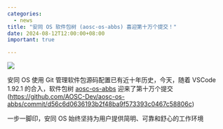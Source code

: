 ```yaml
---
categories:
  - news
title: "安同 OS 软件包树 (aosc-os-abbs) 喜迎第十万个提交！"
date: 2024-08-12T12:00:00+08:00
important: true

---
```

![](/assets/news/hundred-thousandth.png)

安同 OS 使用 Git 管理软件包源码配置已有近十年历史，今天，随着 VSCode 1.92.1 的合入，软件包树 [aosc-os-abbs](https://github.com/AOSC-Dev/aosc-os-abbs) 迎来了第十万个提交 (https://github.com/AOSC-Dev/aosc-os-abbs/commit/d56c6d0636193b2f48ba9f573393c0467c58806c)

一步一脚印，安同 OS 始终坚持为用户提供简明、可靠和舒心的工作环境
